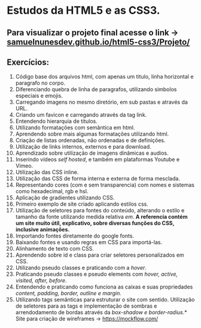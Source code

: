 # Estudos da HTML5 e as CSS3.

## Para visualizar o projeto final acesse o link -> [samuelnunesdev.github.io/html5-css3/Projeto/](https://samuelnunesdev.github.io/html5-css3/Projeto/)

## Exercícios:

001. Código base dos arquivos html, com apenas um titulo, linha horizontal e paragrafo no corpo.
002. Diferenciando quebra de linha de paragrafos, utilizando simbolos especiais e emojis.
003. Carregando imagens no mesmo diretório, em sub pastas e através da URL.
004. Criando um favicon e carregando através da tag link.
005. Entendendo hierarquia de titulos.
006. Utilizando formatações com semântica em html.
007. Aprendendo sobre mais algumas formatações utilizando html.
008. Criação de listas ordenadas, não ordenadas e de definições.
009. Utilização de links internos, externos e para download.
010. Aprendizado sobre utilização de imagens dinâmicas e audios.
011. Inserindo vídeos *self hosted*, e também em plataformas Youtube e Vimeo.
012. Utilização das CSS inline.
013. Utilização das CSS de forma interna e externa de forma mesclada.
014. Representando cores (com e sem transparencia) com nomes e sistemas como hexadecimal, rgb e hsl.
015. Aplicação de gradientes utilizando CSS.
016. Primeiro exemplo de site criado aplicando estilos css.
017. Utilização de seletores para fontes do conteúdo, alterando o estilo e tamanho da fonte utilizando medida relativa *em*. **A referencia contém um site muito útil, explicativo, sobre diversas funções do CSS, inclusive animações.**
018. Importando fontes diretamente do google fonts.
019. Baixando fontes e usando regras em CSS para importá-las.
020. Alinhamento de texto com CSS.
021. Aprendendo sobre id e class para criar seletores personalizados em CSS.
022. Utilizando pseudo classes e praticando com a *hover*.
023. Praticando pseudo classes e pseudo elements com *hover, active, visited, after, before*.
024. Entendendo e praticando como funciona as caixas e suas propriedades *content, padding, border, outline e margin.*
025. Utilizando tags semânticas para estruturar o site com sentido. Utilização de seletores para as tags e implementação de sombras e arrendodamento de bordas através da *box-shadow e border-radius*.* Site para criação de wireframes -> https://mockflow.com/
